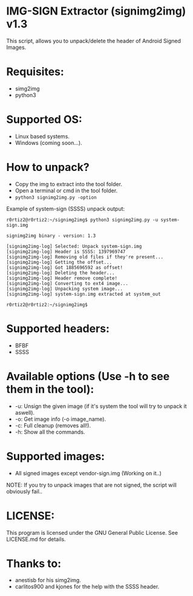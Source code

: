 IMG-SIGN Extractor (signimg2img) v1.3
=====================================
This script, allows you to unpack/delete the header of Android Signed Images.

Requisites:
=====================================
* simg2img
* python3

Supported OS:
=====================================
* Linux based systems.
* Windows (coming soon...).

How to unpack?
=====================================
* Copy the img to extract into the tool folder.
* Open a terminal or cmd in the tool folder.
* ```python3 signimg2img.py -option```

Example of system-sign (SSSS) unpack output:
```
r0rtiz2@r0rtiz2:~/signimg2img$ python3 signimg2img.py -u system-sign.img

signimg2img binary - version: 1.3

[signimg2img-log] Selected: Unpack system-sign.img
[signimg2img-log] Header is SSSS: 1397969747
[signimg2img-log] Removing old files if they're present...
[signimg2img-log] Getting the offset...
[signimg2img-log] Got 1885696592 as offset!
[signimg2img-log] Deleting the header...
[signimg2img-log] Header remove complete!
[signimg2img-log] Converting to ext4 image...
[signimg2img-log] Unpacking system image...
[signimg2img-log] system-sign.img extracted at system_out

r0rtiz2@r0rtiz2:~/signimg2img$ 
```

Supported headers:
=====================================
* BFBF
* SSSS

Available options (Use -h to see them in the tool):
=====================================
* -u: Unsign the given image (if it's system the tool will try to unpack it aswell).
* -o: Get image info (-o image_name).
* -c: Full cleanup (removes all!).
* -h: Show all the commands.

Supported images:
=====================================
* All signed images except vendor-sign.img (Working on it..)

NOTE: If you try to unpack images that are not signed, the script will obviously fail..

LICENSE:
=====================================
This program is licensed under the GNU General Public License. See LICENSE.md for details.

Thanks to:
=====================================
* anestisb for his simg2img.
* carlitos900 and kjones for the help with the SSSS header.

